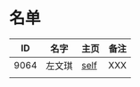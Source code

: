 
# 名单

|  ID    |  名字    |  主页    | 备注     |
| ---- | ---- | ---- | ---- |
|  9064    |   左文琪   |      [self](9064.md)    | XXX  |
|      |      |      |      |

